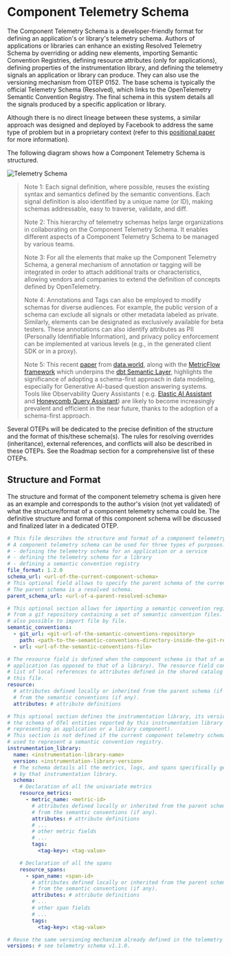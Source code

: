 # Component Telemetry Schema

The Component Telemetry Schema is a developer-friendly format for defining an
application's or library's telemetry schema. Authors of applications or
libraries can enhance an existing Resolved Telemetry Schema by overriding or
adding new elements, importing Semantic Convention Registries, defining
resource attributes (only for applications), defining properties of the
instrumentation library, and defining the telemetry signals an application or
library can produce. They can also use the versioning mechanism from OTEP 0152.
The base schema is typically the official Telemetry Schema (Resolved), which
links to the OpenTelemetry Semantic Convention Registry. The final schema in
this system details all the signals produced by a specific application or
library.

Although there is no direct lineage between these systems, a similar approach
was designed and deployed by Facebook to address the same type of problem but in
a proprietary context (refer to
this [positional paper](https://research.facebook.com/publications/positional-paper-schema-first-application-telemetry/)
for more information).

The following diagram shows how a Component Telemetry Schema is structured.

![Telemetry Schema](./images/0240-otel-weaver-component-schema.svg)

> Note 1: Each signal definition, where possible, reuses the existing syntax and
> semantics defined by the semantic conventions. Each signal definition is also
> identified by a unique name (or ID), making schemas addressable, easy to
> traverse, validate, and diff.
>
> Note 2: This hierarchy of telemetry schemas helps large organizations in
> collaborating on the Component Telemetry Schema. It enables different
> aspects of a Component Telemetry Schema to be managed by various teams.
>
> Note 3: For all the elements that make up the Component Telemetry Schema, a
> general mechanism of annotation or tagging will be integrated in order to
> attach additional traits or characteristics, allowing vendors
> and companies to extend the definition of concepts defined by OpenTelemetry.
>
> Note 4: Annotations and Tags can also be employed to modify schemas for
> diverse audiences. For example, the public version of a schema can exclude all
> signals or other metadata labeled as private. Similarly, elements can be
> designated as exclusively available for beta testers. These annotations can
> also identify attributes as PII (Personally Identifiable Information), and
> privacy policy enforcement can be implemented at various levels (e.g., in the
> generated client SDK or in a proxy).
>
> Note 5: This
> recent [paper](https://arxiv.org/pdf/2311.07509.pdf#:~:text=The%20results%20of%20the%20benchmark%20provide%20evidence%20that%20supports%20our,LLM%20without%20a%20Knowledge%20Graph)
> from [data.world](https://data.world/home/), along with
> the [MetricFlow framework](https://docs.getdbt.com/docs/build/about-metricflow)
> which underpins the [dbt Semantic Layer](https://www.getdbt.com/product/semantic-layer),
> highlights the significance of adopting a schema-first approach in data
> modeling, especially for Generative AI-based question answering systems. Tools
> like Observability Query Assistants (
> e.g. [Elastic AI Assistant](https://www.elastic.co/fr/blog/introducing-elastic-ai-assistant)
> and [Honeycomb Query Assistant](https://www.honeycomb.io/blog/introducing-query-assistant?utm_source=newswire&utm_medium=link&utm_campaign=query_assistant))
> are likely to become increasingly prevalent and efficient in the near future,
> thanks to the adoption of a schema-first approach.

Several OTEPs will be dedicated to the precise definition of the structure and
the format of this/these schema(s). The rules for resolving overrides
(inheritance), external references, and conflicts will also be described in
these OTEPs. See the Roadmap section for a comprehensive list of these OTEPs.

## Structure and Format

The structure and format of the component telemetry schema is given here as an
example and corresponds to the author's vision (not yet validated) of what the
structure/format of a component telemetry schema could be. The definitive
structure and format of this component schema will be discussed and finalized
later in a dedicated OTEP.

```yaml
# This file describes the structure and format of a component telemetry schema.
# A component telemetry schema can be used for three types of purposes:
# - defining the telemetry schema for an application or a service
# - defining the telemetry schema for a library
# - defining a semantic convention registry
file_format: 1.2.0
schema_url: <url-of-the-current-component-schema>
# This optional field allows to specify the parent schema of the current schema.
# The parent schema is a resolved schema.
parent_schema_url: <url-of-a-parent-resolved-schema>

# This optional section allows for importing a semantic convention registry
# from a git repository containing a set of semantic convention files. It is
# also possible to import file by file.
semantic_conventions:
  - git_url: <git-url-of-the-semantic-conventions-repository>
    path: <path-to-the-semantic-conventions-directory-inside-the-git-repo>
  - url: <url-of-the-semantic-conventions-file>

# The resource field is defined when the component schema is that of an
# application (as opposed to that of a library). The resource field contains a
# list of local references to attributes defined in the shared catalog within
# this file.
resource:
  # attributes defined locally or inherited from the parent schema (if any) or
  # from the semantic conventions (if any).
  attributes: # attribute definitions

# This optional section defines the instrumentation library, its version, and
# the schema of OTel entities reported by this instrumentation library (
# representing an application or a library component).
# This section is not defined if the current component telemetry schema is only
# used to represent a semantic convention registry.
instrumentation_library:
  name: <instrumentation-library-name>
  version: <instrumentation-library-version>
  # The schema details all the metrics, logs, and spans specifically generated
  # by that instrumentation library.
  schema:
    # Declaration of all the univariate metrics
    resource_metrics:
      - metric_name: <metric-id>
        # attributes defined locally or inherited from the parent schema (if any) or
        # from the semantic conventions (if any).
        attributes: # attribute definitions
        # ...
        # other metric fields
        # ...
        tags:
          <tag-key>: <tag-value>

    # Declaration of all the spans
    resource_spans:
      - span_name: <span-id>
        # attributes defined locally or inherited from the parent schema (if any) or
        # from the semantic conventions (if any).
        attributes: # attribute definitions
        # ...
        # other span fields
        # ...
        tags:
          <tag-key>: <tag-value>

# Reuse the same versioning mechanism already defined in the telemetry schema v1.1.0
versions: # see telemetry schema v1.1.0.
```